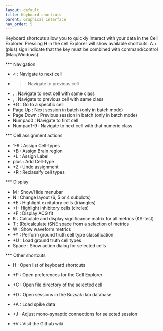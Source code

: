 ```yaml
---
layout: default
title: Keyboard shortcuts
parent: Graphical interface
nav_order: 5
---
```

Keyboard shortcuts allow you to quickly interact with your data in the Cell Explorer. Pressing H in the cell Explorer will show available shortcuts. A + (plus) sign indicate that the key must be combined with command/control (Mac/Windows).

*** Navigation
- < : Navigate to next cell
- > : Navigate to previous cell
- . : Navigate to next cell with same class
- , : Navigate to previous cell with same class
- +G : Go to a specific cell
- Page Up : Next session in batch (only in batch mode)
- Page Down : Previous session in batch (only in batch mode)
- Numpad0   : Navigate to first cell
- Numpad1-9 : Navigate to next cell with that numeric class

*** Cell assignment actions
- 1-9 : Assign Cell-types
- +B : Assign Brain region
- +L : Assign Label
- plus : Add Cell-type
- +Z : Undo assignment
- +R : Reclassify cell types

*** Display
- M : Show/Hide menubar
- N : Change layout (6, 5 or 4 subplots)
- +E : Highlight excitatory cells (triangles)
- +I : Highlight inhibitory cells (circles)
- +F : Display ACG fit
- K : Calculate and display significance matrix for all metrics (KS-test)
- T : (Re)calculate tSNE space from a selection of metrics
- W : Show waveform metrics
- +Y : Perform ground truth cell type classification
- +U : Load ground truth cell types
- Space : Show action dialog for selected cells

*** Other shortcuts
- H : Open list of keyboard shortcuts

- +P : Open preferences for the Cell Explorer
- +C : Open file directory of the selected cell
- +D : Open sessions in the Buzsaki lab database
- +A : Load spike data
- +J : Adjust mono-synaptic connections for selected session
- +V : Visit the Github wiki
